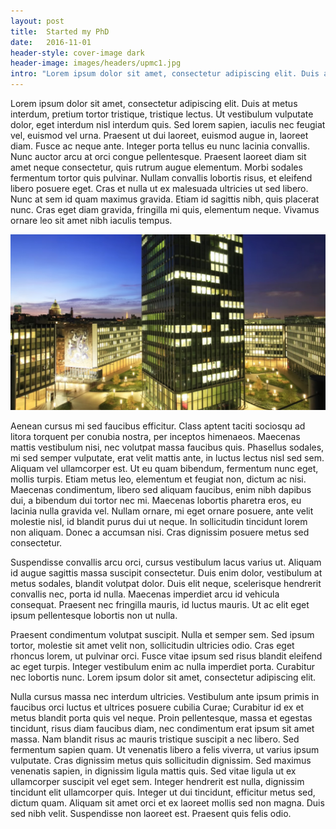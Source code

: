 ```yaml
---
layout: post
title:  Started my PhD
date:   2016-11-01
header-style: cover-image dark
header-image: images/headers/upmc1.jpg
intro: "Lorem ipsum dolor sit amet, consectetur adipiscing elit. Duis at metus interdum, pretium tortor tristique, tristique lectus. Ut vestibulum vulputate dolor, eget interdum nisl interdum quis. Sed lorem sapien, iaculis nec feugiat vel, euismod vel urna. Praesent ut dui laoreet, euismod augue in, laoreet diam."
---
```


Lorem ipsum dolor sit amet, consectetur adipiscing elit. Duis at metus interdum, pretium tortor tristique, tristique lectus. Ut vestibulum vulputate dolor, eget interdum nisl interdum quis. Sed lorem sapien, iaculis nec feugiat vel, euismod vel urna. Praesent ut dui laoreet, euismod augue in, laoreet diam. Fusce ac neque ante. Integer porta tellus eu nunc lacinia convallis. Nunc auctor arcu at orci congue pellentesque. Praesent laoreet diam sit amet neque consectetur, quis rutrum augue elementum. Morbi sodales fermentum tortor quis pulvinar. Nullam convallis lobortis risus, et eleifend libero posuere eget. Cras et nulla ut ex malesuada ultricies ut sed libero. Nunc at sem id quam maximus gravida. Etiam id sagittis nibh, quis placerat nunc. Cras eget diam gravida, fringilla mi quis, elementum neque. Vivamus ornare leo sit amet nibh iaculis tempus.

![View of the UPMC](images/headers/upmc2.jpg)

Aenean cursus mi sed faucibus efficitur. Class aptent taciti sociosqu ad litora torquent per conubia nostra, per inceptos himenaeos. Maecenas mattis vestibulum nisi, nec volutpat massa faucibus quis. Phasellus sodales, mi sed semper vulputate, erat velit mattis ante, in luctus lectus nisl sed sem. Aliquam vel ullamcorper est. Ut eu quam bibendum, fermentum nunc eget, mollis turpis. Etiam metus leo, elementum et feugiat non, dictum ac nisi. Maecenas condimentum, libero sed aliquam faucibus, enim nibh dapibus dui, a bibendum dui tortor nec mi. Maecenas lobortis pharetra eros, eu lacinia nulla gravida vel. Nullam ornare, mi eget ornare posuere, ante velit molestie nisl, id blandit purus dui ut neque. In sollicitudin tincidunt lorem non aliquam. Donec a accumsan nisi. Cras dignissim posuere metus sed consectetur.

Suspendisse convallis arcu orci, cursus vestibulum lacus varius ut. Aliquam id augue sagittis massa suscipit consectetur. Duis enim dolor, vestibulum at metus sodales, blandit volutpat dolor. Duis elit neque, scelerisque hendrerit convallis nec, porta id nulla. Maecenas imperdiet arcu id vehicula consequat. Praesent nec fringilla mauris, id luctus mauris. Ut ac elit eget ipsum pellentesque lobortis non ut nulla.

Praesent condimentum volutpat suscipit. Nulla et semper sem. Sed ipsum tortor, molestie sit amet velit non, sollicitudin ultricies odio. Cras eget rhoncus lorem, ut pulvinar orci. Fusce vitae ipsum sed risus blandit eleifend ac eget turpis. Integer vestibulum enim ac nulla imperdiet porta. Curabitur nec lobortis nunc. Lorem ipsum dolor sit amet, consectetur adipiscing elit.

Nulla cursus massa nec interdum ultricies. Vestibulum ante ipsum primis in faucibus orci luctus et ultrices posuere cubilia Curae; Curabitur id ex et metus blandit porta quis vel neque. Proin pellentesque, massa et egestas tincidunt, risus diam faucibus diam, nec condimentum erat ipsum sit amet massa. Nam blandit risus ac mauris tristique suscipit a nec libero. Sed fermentum sapien quam. Ut venenatis libero a felis viverra, ut varius ipsum vulputate. Cras dignissim metus quis sollicitudin dignissim. Sed maximus venenatis sapien, in dignissim ligula mattis quis. Sed vitae ligula ut ex ullamcorper suscipit vel eget sem. Integer hendrerit est nulla, dignissim tincidunt elit ullamcorper quis. Integer ut dui tincidunt, efficitur metus sed, dictum quam. Aliquam sit amet orci et ex laoreet mollis sed non magna. Duis sed nibh velit. Suspendisse non laoreet est. Praesent quis felis odio.
